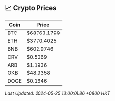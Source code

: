 ## 📈 Crypto Prices

| Coin | Price |
| ---- | ----- |
| BTC | $68763.1799 |
| ETH | $3770.4025 |
| BNB | $602.9746 |
| CRV | $0.5069 |
| ARB | $1.1936 |
| OKB | $48.9358 |
| DOGE | $0.1646 |

_Last Updated: 2024-05-25 13:00:01.86 +0800 HKT_